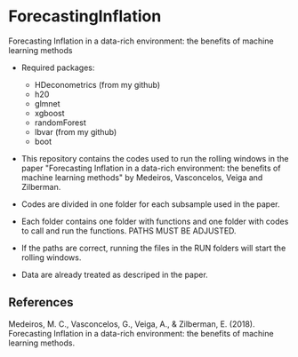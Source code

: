 # ForecastingInflation
Forecasting Inflation in a data-rich environment: the benefits of machine learning methods

- Required packages:
    - HDeconometrics (from my github)
    - h20
    - glmnet
    - xgboost
    - randomForest
    - lbvar (from my github)
    - boot



- This repository contains the codes used to run the rolling windows in the paper "Forecasting Inflation in a data-rich environment: the benefits of machine learning methods" by Medeiros, Vasconcelos, Veiga and Zilberman.
- Codes are divided in one folder for each subsample used in the paper.
- Each folder contains one folder with functions and one folder with codes to call and run the functions. PATHS MUST BE ADJUSTED.
- If the paths are correct, running the files in the RUN folders will start the rolling windows.
- Data are already treated as descriped in the paper. 


## References

Medeiros, M. C., Vasconcelos, G., Veiga, A., & Zilberman, E. (2018). Forecasting Inflation in a data-rich environment: the benefits of machine learning methods.
